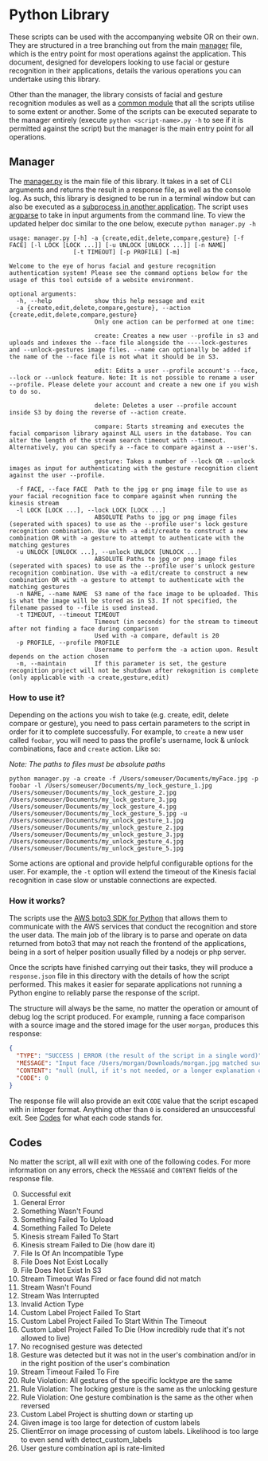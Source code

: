 # Python Library

These scripts can be used with the accompanying website OR on their own. They are structured in a tree branching out from the main [manager](#Manager) file, which is the entry point for most operations against the application. This document, designed for developers looking to use facial or gesture recognition in their applications, details the various operations you can undertake using this library.

Other than the manager, the library consists of facial and gesture recognition modules as well as a [common module](commons.py) that all the scripts utilise to some extent or another. Some of the scripts can be executed separate to the manager entirely (execute `python <script-name>.py -h` to see if it is permitted against the script) but the manager is the main entry point for all operations.

## Manager

The [manager.py](manager.py) is the main file of this library. It takes in a set of CLI arguments and returns the result in a response file, as well as the console log. As such, this library is designed to be run in a terminal window but can also be executed as a [subprocess in another application](https://nodejs.org/api/child_process.html). The script uses [argparse](https://docs.python.org/3/library/argparse.html) to take in input arguments from the command line. To view the updated helper doc similar to the one below, execute `python manager.py -h`

```
usage: manager.py [-h] -a {create,edit,delete,compare,gesture} [-f FACE] [-l LOCK [LOCK ...]] [-u UNLOCK [UNLOCK ...]] [-n NAME]
                  [-t TIMEOUT] [-p PROFILE] [-m]

Welcome to the eye of horus facial and gesture recognition authentication system! Please see the command options below for the usage of this tool outside of a website environment.

optional arguments:
  -h, --help            show this help message and exit
  -a {create,edit,delete,compare,gesture}, --action {create,edit,delete,compare,gesture}
                        Only one action can be performed at one time:

                        create: Creates a new user --profile in s3 and uploads and indexes the --face file alongside the ----lock-gestures and --unlock-gestures image files. --name can optionally be added if the name of the --face file is not what it should be in S3.

                        edit: Edits a user --profile account's --face, --lock or --unlock feature. Note: It is not possible to rename a user --profile. Please delete your account and create a new one if you wish to do so.

                        delete: Deletes a user --profile account inside S3 by doing the reverse of --action create.

                        compare: Starts streaming and executes the facial comparison library against ALL users in the database. You can alter the length of the stream search timeout with --timeout. Alternatively, you can specify a --face to compare against a --user's.

                        gesture: Takes a number of --lock OR --unlock images as input for authenticating with the gesture recognition client against the user --profile.

  -f FACE, --face FACE  Path to the jpg or png image file to use as your facial recognition face to compare against when running the kinesis stream
  -l LOCK [LOCK ...], --lock LOCK [LOCK ...]
                        ABSOLUTE Paths to jpg or png image files (seperated with spaces) to use as the --profile user's lock gesture recognition combination. Use with -a edit/create to construct a new combination OR with -a gesture to attempt to authenticate with the matching gestures
  -u UNLOCK [UNLOCK ...], --unlock UNLOCK [UNLOCK ...]
                        ABSOLUTE Paths to jpg or png image files (seperated with spaces) to use as the --profile user's unlock gesture recognition combination. Use with -a edit/create to construct a new combination OR with -a gesture to attempt to authenticate with the matching gestures
  -n NAME, --name NAME  S3 name of the face image to be uploaded. This is what the image will be stored as in S3. If not specified, the filename passed to --file is used instead.
  -t TIMEOUT, --timeout TIMEOUT
                        Timeout (in seconds) for the stream to timeout after not finding a face during comparison
                        Used with -a compare, default is 20
  -p PROFILE, --profile PROFILE
                        Username to perform the -a action upon. Result depends on the action chosen
  -m, --maintain        If this parameter is set, the gesture recognition project will not be shutdown after rekognition is complete (only applicable with -a create,gesture,edit)
```

### How to use it?

Depending on the actions you wish to take (e.g. create, edit, delete compare or gesture), you need to pass certain parameters to the script in order for it to complete successfully. For example, to `create` a new user called `foobar`, you will need to pass the profile's username, lock & unlock combinations, face and `create` action. Like so:

*Note: The paths to files must be absolute paths*

```
python manager.py -a create -f /Users/someuser/Documents/myFace.jpg -p foobar -l /Users/someuser/Documents/my_lock_gesture_1.jpg /Users/someuser/Documents/my_lock_gesture_2.jpg /Users/someuser/Documents/my_lock_gesture_3.jpg /Users/someuser/Documents/my_lock_gesture_4.jpg /Users/someuser/Documents/my_lock_gesture_5.jpg -u /Users/someuser/Documents/my_unlock_gesture_1.jpg /Users/someuser/Documents/my_unlock_gesture_2.jpg /Users/someuser/Documents/my_unlock_gesture_3.jpg /Users/someuser/Documents/my_unlock_gesture_4.jpg /Users/someuser/Documents/my_unlock_gesture_5.jpg
```

Some actions are optional and provide helpful configurable options for the user. For example, the `-t` option will extend the timeout of the Kinesis facial recognition in case slow or unstable connections are expected.

### How it works?

The scripts use the [AWS boto3 SDK for Python](https://github.com/boto/boto3) that allows them to communicate with the AWS services that conduct the recognition and store the user data. The main job of the library is to parse and operate on data returned from boto3 that may not reach the frontend of the applications, being in a sort of helper position usually filled by a nodejs or php server.

Once the scripts have finished carrying out their tasks, they will produce a `response.json` file in this directory with the details of how the script performed. This makes it easier for separate applications not running a Python engine to reliably parse the response of the script.

The structure will always be the same, no matter the operation or amount of debug log the script produced. For example, running a face comparison with a source image and the stored image for the user `morgan`, produces this response:

```json
{
  "TYPE": "SUCCESS | ERROR (the result of the script in a single word)",
  "MESSAGE": "Input face /Users/morgan/Downloads/morgan.jpg matched successfully with stored user's morgan face (a short explanation detailing what the result was)",
  "CONTENT": "null (null, if it's not needed, or a longer explanation or large object that would be useful in debugging what the problem is or investigating further the object of a success)",
  "CODE": 0
}
```

The response file will also provide an exit `CODE` value that the script escaped with in integer format. Anything other than `0` is considered an unsuccessful exit. See [Codes](#Codes) for what each code stands for.

## Codes

No matter the script, all will exit with one of the following codes. For more information on any errors, check the `MESSAGE` and `CONTENT` fields of the response file.

0. Successful exit
1. General Error
2. Something Wasn't Found
3. Something Failed To Upload
4. Something Failed To Delete
5. Kinesis stream Failed To Start
6. Kinesis stream Failed to Die (how dare it)
7. File Is Of An Incompatible Type
8. File Does Not Exist Locally
9. File Does Not Exist In S3
10. Stream Timeout Was Fired or face found did not match
11. Stream Wasn't Found
12. Stream Was Interrupted
13. Invalid Action Type
14. Custom Label Project Failed To Start
15. Custom Label Project Failed To Start Within The Timeout
16. Custom Label Project Failed To Die (How incredibly rude that it's not allowed to live)
17. No recognised gesture was detected
18. Gesture was detected but it was not in the user's combination and/or in in the right position of the user's combination
19. Stream Timeout Failed To Fire
20. Rule Violation: All gestures of the specific locktype are the same
21. Rule Violation: The locking gesture is the same as the unlocking gesture
22. Rule Violation: One gesture combination is the same as the other when reversed
23. Custom Label Project is shutting down or starting up
24. Given image is too large for detection of custom labels
25. ClientError on image processing of custom labels. Likelihood is too large to even send with detect_custom_labels
26. User gesture combination api is rate-limited
